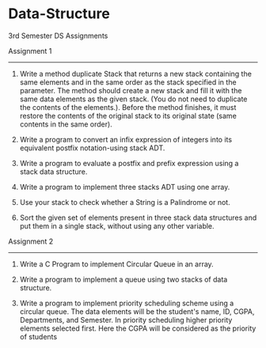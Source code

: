 # Data-Structure
3rd Semester DS Assignments

Assignment 1
____________
1. Write a method duplicate Stack that returns a new stack containing the same
elements and in the same order as the stack specified in the parameter. The
method should create a new stack and fill it with the same data elements as the
given stack. (You do not need to duplicate the contents of the elements.).
Before the method finishes, it must restore the contents of the original stack to
its original state (same contents in the same order).

2. Write a program to convert an infix expression of integers into its equivalent
postfix notation-using stack ADT.

3. Write a program to evaluate a postfix and prefix expression using a stack data
structure.

4. Write a program to implement three stacks ADT using one array.

5. Use your stack to check whether a String is a Palindrome or not.

6. Sort the given set of elements present in three stack data structures and put
them in a single stack, without using any other variable.

Assignment 2
____________
1. Write a C Program to implement Circular Queue in an array.

2. Write a program to implement a queue using two stacks of data structure.

3. Write a program to implement priority scheduling scheme using a circular 
queue. The data elements will be the student's name, ID, CGPA, Departments, and 
Semester. In priority scheduling higher priority elements selected first. 
Here the CGPA will be considered as the priority of students
